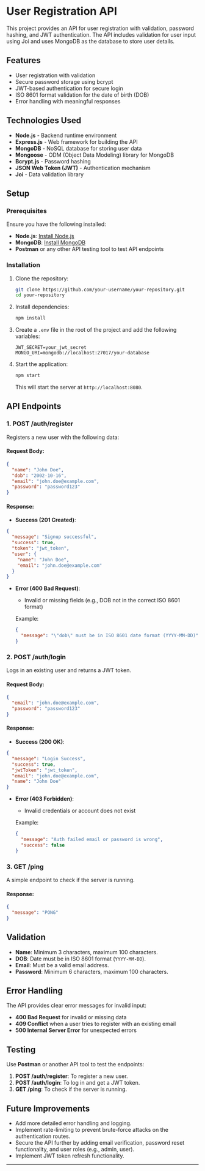 # User Registration API

This project provides an API for user registration with validation, password hashing, and JWT authentication. The API includes validation for user input using Joi and uses MongoDB as the database to store user details.

## Features

- User registration with validation
- Secure password storage using bcrypt
- JWT-based authentication for secure login
- ISO 8601 format validation for the date of birth (DOB)
- Error handling with meaningful responses

## Technologies Used

- **Node.js** - Backend runtime environment
- **Express.js** - Web framework for building the API
- **MongoDB** - NoSQL database for storing user data
- **Mongoose** - ODM (Object Data Modeling) library for MongoDB
- **Bcrypt.js** - Password hashing
- **JSON Web Token (JWT)** - Authentication mechanism
- **Joi** - Data validation library

## Setup

### Prerequisites

Ensure you have the following installed:

- **Node.js**: [Install Node.js](https://nodejs.org/)
- **MongoDB**: [Install MongoDB](https://www.mongodb.com/try/download/community)
- **Postman** or any other API testing tool to test API endpoints

### Installation

1. Clone the repository:

   ```bash
   git clone https://github.com/your-username/your-repository.git
   cd your-repository
   ```

2. Install dependencies:

   ```bash
   npm install
   ```

3. Create a `.env` file in the root of the project and add the following variables:

   ```plaintext
   JWT_SECRET=your_jwt_secret
   MONGO_URI=mongodb://localhost:27017/your-database
   ```

4. Start the application:

   ```bash
   npm start
   ```

   This will start the server at `http://localhost:8080`.

## API Endpoints

### 1. **POST /auth/register**

Registers a new user with the following data:

#### Request Body:

```json
{
  "name": "John Doe",
  "dob": "2002-10-16",
  "email": "john.doe@example.com",
  "password": "password123"
}
```

#### Response:

- **Success (201 Created)**:

```json
{
  "message": "Signup successful",
  "success": true,
  "token": "jwt_token",
  "user": {
    "name": "John Doe",
    "email": "john.doe@example.com"
  }
}
```

- **Error (400 Bad Request)**:

  - Invalid or missing fields (e.g., DOB not in the correct ISO 8601 format)

  Example:

  ```json
  {
    "message": "\"dob\" must be in ISO 8601 date format (YYYY-MM-DD)"
  }
  ```

### 2. **POST /auth/login**

Logs in an existing user and returns a JWT token.

#### Request Body:

```json
{
  "email": "john.doe@example.com",
  "password": "password123"
}
```

#### Response:

- **Success (200 OK)**:

```json
{
  "message": "Login Success",
  "success": true,
  "jwtToken": "jwt_token",
  "email": "john.doe@example.com",
  "name": "John Doe"
}
```

- **Error (403 Forbidden)**:

  - Invalid credentials or account does not exist

  Example:

  ```json
  {
    "message": "Auth failed email or password is wrong",
    "success": false
  }
  ```

### 3. **GET /ping**

A simple endpoint to check if the server is running.

#### Response:

```json
{
  "message": "PONG"
}
```

## Validation

- **Name**: Minimum 3 characters, maximum 100 characters.
- **DOB**: Date must be in ISO 8601 format (`YYYY-MM-DD`).
- **Email**: Must be a valid email address.
- **Password**: Minimum 6 characters, maximum 100 characters.

## Error Handling

The API provides clear error messages for invalid input:

- **400 Bad Request** for invalid or missing data
- **409 Conflict** when a user tries to register with an existing email
- **500 Internal Server Error** for unexpected errors

## Testing

Use **Postman** or another API tool to test the endpoints:

1. **POST /auth/register**: To register a new user.
2. **POST /auth/login**: To log in and get a JWT token.
3. **GET /ping**: To check if the server is running.

## Future Improvements

- Add more detailed error handling and logging.
- Implement rate-limiting to prevent brute-force attacks on the authentication routes.
- Secure the API further by adding email verification, password reset functionality, and user roles (e.g., admin, user).
- Implement JWT token refresh functionality.

---
